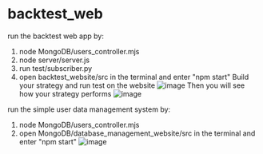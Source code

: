 # backtest_web
run the backtest web app by:
  1. node MongoDB/users_controller.mjs
  2. node server/server.js
  3. run test/subscriber.py
  4. open backtest_website/src in the terminal and enter "npm start"
Build your strategy and run test on the website
![image](https://user-images.githubusercontent.com/61893117/151545320-cc577a66-418f-49bc-9ca0-a2e583803b69.png)
Then you will see how your strategy performs
![image](https://user-images.githubusercontent.com/61893117/151545486-62875784-0637-466d-9697-203d8df494a4.png)

run the simple user data management system by:
  1. node MongoDB/users_controller.mjs
  2. open MongoDB/database_management_website/src in the terminal and enter "npm start"
![image](https://user-images.githubusercontent.com/61893117/151546745-cddbdc32-e8e6-41d9-ae93-11cbd39f3204.png)
